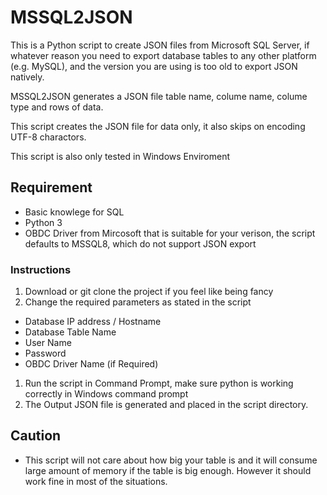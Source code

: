 <h1>MSSQL2JSON</h1>
This is a Python script to create JSON files from Microsoft SQL Server, if whatever reason you need to export database tables to any other platform (e.g. MySQL), and the version you are using is too old to export JSON natively.

MSSQL2JSON generates a JSON file table name, colume name, colume type and rows of data.

This script creates the JSON file for data only, it also skips on encoding UTF-8 charactors.

This script is also only tested in Windows Enviroment

## Requirement
* Basic knowlege for SQL
* Python 3
* OBDC Driver from Mircosoft that is suitable for your verison, the script defaults to MSSQL8, which do not support JSON export

### Instructions
1. Download or git clone the project if you feel like being fancy
1. Change the required parameters as stated in the script
  * Database IP address / Hostname 
  * Database Table Name
  * User Name
  * Password
  * OBDC Driver Name (if Required)
1. Run the script in Command Prompt, make sure python is working correctly in Windows command prompt
1. The Output JSON file is generated and placed in the script directory.

## Caution
* This script will not care about how big your table is and it will consume large amount of memory if the table is big enough. However it should work fine in most of the situations.